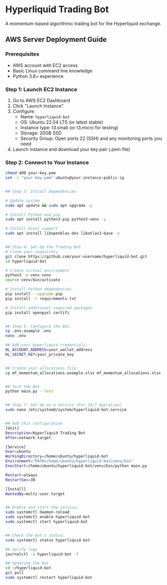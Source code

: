# Hyperliquid Trading Bot

A momentum-based algorithmic trading bot for the Hyperliquid exchange.

## AWS Server Deployment Guide

### Prerequisites
- AWS account with EC2 access
- Basic Linux command line knowledge
- Python 3.8+ experience

### Step 1: Launch EC2 Instance

1. Go to AWS EC2 Dashboard
2. Click "Launch Instance"
3. Configure:
   - Name: `hyperliquid-bot`
   - OS: Ubuntu 22.04 LTS (or latest stable)
   - Instance type: t3.small (or t3.micro for testing)
   - Storage: 20GB SSD
   - Security Group: Open ports 22 (SSH) and any monitoring ports you need
4. Launch instance and download your key pair (.pem file)

### Step 2: Connect to Your Instance

```bash
chmod 400 your-key.pem
ssh -i "your-key.pem" ubuntu@your-instance-public-ip


## Step 3: Install Dependencies

# Update system
sudo apt update && sudo apt upgrade -y

# Install Python and pip
sudo apt install python3-pip python3-venv -y

# Install Excel support
sudo apt install libopenblas-dev libatlas3-base -y


## Step 4: Set Up the Trading Bot
# Clone your repository
git clone https://github.com/your-username/hyperliquid-bot.git
cd hyperliquid-bot

# Create virtual environment
python3 -m venv venv
source venv/bin/activate

# Install Python dependencies
pip install --upgrade pip
pip install -r requirements.txt

# Install additional required packages
pip install openpyxl certifi


## Step 5: Configure the Bot
cp .env.example .env
nano .env

## Add your Hyperliquid credentials:
HL_ACCOUNT_ADDRESS=your_wallet_address
HL_SECRET_KEY=your_private_key


## Create your allocations file:
cp mf_momentum_allocations.example.xlsx mf_momentum_allocations.xlsx


## Test the Bot
python main.py --test


## Step 7: Set Up as a Service (For 24/7 Operation)
sudo nano /etc/systemd/system/hyperliquid-bot.service


## Add this configuration
[Unit]
Description=Hyperliquid Trading Bot
After=network.target

[Service]
User=ubuntu
WorkingDirectory=/home/ubuntu/hyperliquid-bot
Environment="PATH=/home/ubuntu/hyperliquid-bot/venv/bin"
ExecStart=/home/ubuntu/hyperliquid-bot/venv/bin/python main.py

Restart=always
RestartSec=30

[Install]
WantedBy=multi-user.target


## Enable and start the service:
sudo systemctl daemon-reload
sudo systemctl enable hyperliquid-bot
sudo systemctl start hyperliquid-bot


## Check the bot's status:
sudo systemctl status hyperliquid-bot

## Verify logs
journalctl -u hyperliquid-bot -f

## Updating the bot
cd ~/hyperliquid-bot
git pull
sudo systemctl restart hyperliquid-bot

